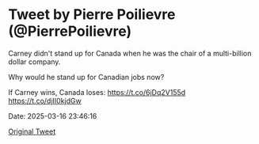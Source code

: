 # Tweet by Pierre Poilievre (@PierrePoilievre)

Carney didn't stand up for Canada when he was the chair of a multi-billion dollar company. 

Why would he stand up for Canadian jobs now? 

If Carney wins, Canada loses: https://t.co/6jDq2V155d https://t.co/djII0kjdGw

Date: 2025-03-16 23:46:16

[Original Tweet](https://x.com/PierrePoilievre/status/1901419778876608867)
